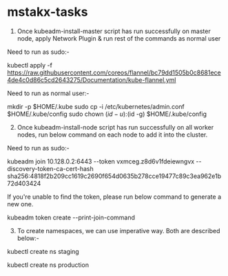 # mstakx-tasks
1. Once kubeadm-install-master script has run successfully on master node, apply Network Plugin & run rest of the commands as normal user

Need to run as sudo:-

kubectl apply -f https://raw.githubusercontent.com/coreos/flannel/bc79dd1505b0c8681ece4de4c0d86c5cd2643275/Documentation/kube-flannel.yml

Need to run as normal user:-

mkdir -p $HOME/.kube
sudo cp -i /etc/kubernetes/admin.conf $HOME/.kube/config
sudo chown $(id -u):$(id -g) $HOME/.kube/config

2. Once kubeadm-install-node script has run successfully on all worker nodes, run below command on each node to add it into the cluster.

Need to run as sudo:-

kubeadm join 10.128.0.2:6443 --token vxmceg.z8d6v1fdeiewngvx --discovery-token-ca-cert-hash sha256:4818f2b209cc1619c2690f654d0635b278cce19477c89c3ea962e1b72d403424

If you're unable to find the token, please run below command to generate a new one. 

kubeadm token create --print-join-command

3. To create namespaces, we can use imperative way. Both are described below:-

kubectl create ns staging

kubectl create ns production


